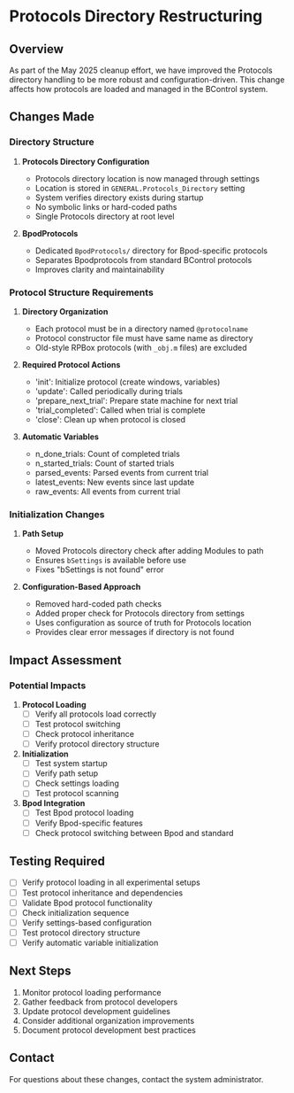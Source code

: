 # Protocols Directory Restructuring

## Overview

As part of the May 2025 cleanup effort, we have improved the Protocols directory handling to be more robust and configuration-driven. This change affects how protocols are loaded and managed in the BControl system.

## Changes Made

### Directory Structure

1. **Protocols Directory Configuration**
   - Protocols directory location is now managed through settings
   - Location is stored in `GENERAL.Protocols_Directory` setting
   - System verifies directory exists during startup
   - No symbolic links or hard-coded paths
   - Single Protocols directory at root level

2. **BpodProtocols**
   - Dedicated `BpodProtocols/` directory for Bpod-specific protocols
   - Separates Bpodprotocols from standard BControl protocols
   - Improves clarity and maintainability

### Protocol Structure Requirements

1. **Directory Organization**
   - Each protocol must be in a directory named `@protocolname`
   - Protocol constructor file must have same name as directory
   - Old-style RPBox protocols (with `_obj.m` files) are excluded

2. **Required Protocol Actions**
   - 'init': Initialize protocol (create windows, variables)
   - 'update': Called periodically during trials
   - 'prepare_next_trial': Prepare state machine for next trial
   - 'trial_completed': Called when trial is complete
   - 'close': Clean up when protocol is closed

3. **Automatic Variables**
   - n_done_trials: Count of completed trials
   - n_started_trials: Count of started trials
   - parsed_events: Parsed events from current trial
   - latest_events: New events since last update
   - raw_events: All events from current trial

### Initialization Changes

1. **Path Setup**
   - Moved Protocols directory check after adding Modules to path
   - Ensures `bSettings` is available before use
   - Fixes "bSettings is not found" error

2. **Configuration-Based Approach**
   - Removed hard-coded path checks
   - Added proper check for Protocols directory from settings
   - Uses configuration as source of truth for Protocols location
   - Provides clear error messages if directory is not found

## Impact Assessment

### Potential Impacts

1. **Protocol Loading**
   - [ ] Verify all protocols load correctly
   - [ ] Test protocol switching
   - [ ] Check protocol inheritance
   - [ ] Verify protocol directory structure

2. **Initialization**
   - [ ] Test system startup
   - [ ] Verify path setup
   - [ ] Check settings loading
   - [ ] Test protocol scanning

3. **Bpod Integration**
   - [ ] Test Bpod protocol loading
   - [ ] Verify Bpod-specific features
   - [ ] Check protocol switching between Bpod and standard

## Testing Required

- [ ] Verify protocol loading in all experimental setups
- [ ] Test protocol inheritance and dependencies
- [ ] Validate Bpod protocol functionality
- [ ] Check initialization sequence
- [ ] Verify settings-based configuration
- [ ] Test protocol directory structure
- [ ] Verify automatic variable initialization

## Next Steps

1. Monitor protocol loading performance
2. Gather feedback from protocol developers
3. Update protocol development guidelines
4. Consider additional organization improvements
5. Document protocol development best practices

## Contact

For questions about these changes, contact the system administrator.
